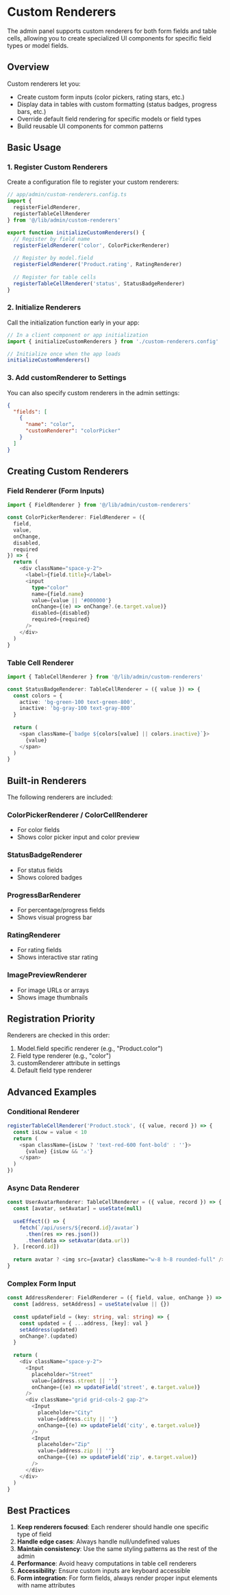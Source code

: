 # Custom Renderers

The admin panel supports custom renderers for both form fields and table cells, allowing you to create specialized UI components for specific field types or model fields.

## Overview

Custom renderers let you:
- Create custom form inputs (color pickers, rating stars, etc.)
- Display data in tables with custom formatting (status badges, progress bars, etc.)
- Override default field rendering for specific models or field types
- Build reusable UI components for common patterns

## Basic Usage

### 1. Register Custom Renderers

Create a configuration file to register your custom renderers:

```typescript
// app/admin/custom-renderers.config.ts
import { 
  registerFieldRenderer, 
  registerTableCellRenderer 
} from '@/lib/admin/custom-renderers'

export function initializeCustomRenderers() {
  // Register by field name
  registerFieldRenderer('color', ColorPickerRenderer)
  
  // Register by model.field
  registerFieldRenderer('Product.rating', RatingRenderer)
  
  // Register for table cells
  registerTableCellRenderer('status', StatusBadgeRenderer)
}
```

### 2. Initialize Renderers

Call the initialization function early in your app:

```typescript
// In a client component or app initialization
import { initializeCustomRenderers } from './custom-renderers.config'

// Initialize once when the app loads
initializeCustomRenderers()
```

### 3. Add customRenderer to Settings

You can also specify custom renderers in the admin settings:

```json
{
  "fields": [
    {
      "name": "color",
      "customRenderer": "colorPicker"
    }
  ]
}
```

## Creating Custom Renderers

### Field Renderer (Form Inputs)

```typescript
import { FieldRenderer } from '@/lib/admin/custom-renderers'

const ColorPickerRenderer: FieldRenderer = ({ 
  field, 
  value, 
  onChange, 
  disabled, 
  required 
}) => {
  return (
    <div className="space-y-2">
      <label>{field.title}</label>
      <input
        type="color"
        name={field.name}
        value={value || '#000000'}
        onChange={(e) => onChange?.(e.target.value)}
        disabled={disabled}
        required={required}
      />
    </div>
  )
}
```

### Table Cell Renderer

```typescript
import { TableCellRenderer } from '@/lib/admin/custom-renderers'

const StatusBadgeRenderer: TableCellRenderer = ({ value }) => {
  const colors = {
    active: 'bg-green-100 text-green-800',
    inactive: 'bg-gray-100 text-gray-800'
  }
  
  return (
    <span className={`badge ${colors[value] || colors.inactive}`}>
      {value}
    </span>
  )
}
```

## Built-in Renderers

The following renderers are included:

### ColorPickerRenderer / ColorCellRenderer
- For color fields
- Shows color picker input and color preview

### StatusBadgeRenderer
- For status fields
- Shows colored badges

### ProgressBarRenderer
- For percentage/progress fields
- Shows visual progress bar

### RatingRenderer
- For rating fields
- Shows interactive star rating

### ImagePreviewRenderer
- For image URLs or arrays
- Shows image thumbnails

## Registration Priority

Renderers are checked in this order:
1. Model.field specific renderer (e.g., "Product.color")
2. Field type renderer (e.g., "color")
3. customRenderer attribute in settings
4. Default field type renderer

## Advanced Examples

### Conditional Renderer

```typescript
registerTableCellRenderer('Product.stock', ({ value, record }) => {
  const isLow = value < 10
  return (
    <span className={isLow ? 'text-red-600 font-bold' : ''}>
      {value} {isLow && '⚠️'}
    </span>
  )
})
```

### Async Data Renderer

```typescript
const UserAvatarRenderer: TableCellRenderer = ({ value, record }) => {
  const [avatar, setAvatar] = useState(null)
  
  useEffect(() => {
    fetch(`/api/users/${record.id}/avatar`)
      .then(res => res.json())
      .then(data => setAvatar(data.url))
  }, [record.id])
  
  return avatar ? <img src={avatar} className="w-8 h-8 rounded-full" /> : '...'
}
```

### Complex Form Input

```typescript
const AddressRenderer: FieldRenderer = ({ field, value, onChange }) => {
  const [address, setAddress] = useState(value || {})
  
  const updateField = (key: string, val: string) => {
    const updated = { ...address, [key]: val }
    setAddress(updated)
    onChange?.(updated)
  }
  
  return (
    <div className="space-y-2">
      <Input
        placeholder="Street"
        value={address.street || ''}
        onChange={(e) => updateField('street', e.target.value)}
      />
      <div className="grid grid-cols-2 gap-2">
        <Input
          placeholder="City"
          value={address.city || ''}
          onChange={(e) => updateField('city', e.target.value)}
        />
        <Input
          placeholder="Zip"
          value={address.zip || ''}
          onChange={(e) => updateField('zip', e.target.value)}
        />
      </div>
    </div>
  )
}
```

## Best Practices

1. **Keep renderers focused**: Each renderer should handle one specific type of field
2. **Handle edge cases**: Always handle null/undefined values
3. **Maintain consistency**: Use the same styling patterns as the rest of the admin
4. **Performance**: Avoid heavy computations in table cell renderers
5. **Accessibility**: Ensure custom inputs are keyboard accessible
6. **Form integration**: For form fields, always render proper input elements with name attributes